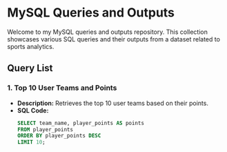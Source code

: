 # MySQL Queries and Outputs

Welcome to my MySQL queries and outputs repository. This collection showcases various SQL queries and their outputs from a dataset related to sports analytics.

## Query List

### 1. Top 10 User Teams and Points

- **Description:** Retrieves the top 10 user teams based on their points.
- **SQL Code:**
  ```sql
  SELECT team_name, player_points AS points
  FROM player_points
  ORDER BY player_points DESC
  LIMIT 10;


